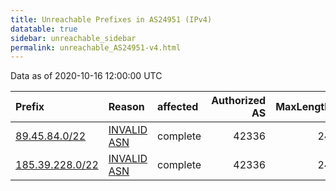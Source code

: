 ```yaml
---
title: Unreachable Prefixes in AS24951 (IPv4)
datatable: true
sidebar: unreachable_sidebar
permalink: unreachable_AS24951-v4.html
---
```


Data as of 2020-10-16 12:00:00 UTC


<div class="datatable-begin"></div>

| Prefix                                                   | Reason                                                                                                 | affected   |   Authorized AS |   MaxLength | Anchor                                         |   unreachable /24s |
|:---------------------------------------------------------|:-------------------------------------------------------------------------------------------------------|:-----------|----------------:|------------:|:-----------------------------------------------|-------------------:|
| [89.45.84.0/22](https://stat.ripe.net/89.45.84.0/22)     | [INVALID ASN](https://rpki-validator.ripe.net/announcement-preview?asn=AS24951&prefix=89.45.84.0/22)   | complete   |           42336 |          24 | [RIPE](unreachable_RIPE_NCC_RPKI_Root-v4.html) |                  4 |
| [185.39.228.0/22](https://stat.ripe.net/185.39.228.0/22) | [INVALID ASN](https://rpki-validator.ripe.net/announcement-preview?asn=AS24951&prefix=185.39.228.0/22) | complete   |           42336 |          24 | [RIPE](unreachable_RIPE_NCC_RPKI_Root-v4.html) |                  4 |

<div class="datatable-end"></div>